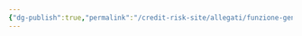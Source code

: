 ```yaml
---
{"dg-publish":true,"permalink":"/credit-risk-site/allegati/funzione-generatrice-delle-probabilita-di-una-poisson-2023-03-11-19-09-07-excalidraw/","tags":["excalidraw"]}
---
```

<style> .container {font-family: sans-serif; text-align: center;} .button-wrapper button {z-index: 1;height: 40px; width: 100px; margin: 10px;padding: 5px;} .excalidraw .App-menu_top .buttonList { display: flex;} .excalidraw-wrapper { height: 800px; margin: 50px; position: relative;} :root[dir="ltr"] .excalidraw .layer-ui__wrapper .zen-mode-transition.App-menu_bottom--transition-left {transform: none;} </style><script src="https://cdn.jsdelivr.net/npm/react@17/umd/react.production.min.js"></script><script src="https://cdn.jsdelivr.net/npm/react-dom@17/umd/react-dom.production.min.js"></script><script type="text/javascript" src="https://cdn.jsdelivr.net/npm/@excalidraw/excalidraw@0/dist/excalidraw.production.min.js"></script><div id="Funzione_generatrice_delle_probabilità_di_una_poisson_2023-03-11_1909.07.excalidraw.md"></div><script>(function(){const InitialData={"type":"excalidraw","version":2,"source":"https://excalidraw.com","elements":[{"type":"image","version":51,"versionNonce":826818431,"isDeleted":false,"id":"KzR7zBhkz-MMYEXpR6CyF","fillStyle":"hachure","strokeWidth":1,"strokeStyle":"solid","roughness":1,"opacity":100,"angle":0,"x":-307.6961838703417,"y":-145.47649326082876,"strokeColor":"transparent","backgroundColor":"transparent","width":735,"height":205,"seed":1353735487,"groupIds":[],"roundness":null,"boundElements":[],"updated":1678558304682,"link":null,"locked":false,"status":"pending","fileId":"c2c8debbea9c8cbf0069072f3cbff1a075635dd6","scale":[1,1]},{"type":"arrow","version":114,"versionNonce":1063776671,"isDeleted":false,"id":"6AQuZwHzhWANMx-qusdgb","fillStyle":"hachure","strokeWidth":1,"strokeStyle":"solid","roughness":1,"opacity":100,"angle":0,"x":-102.15982149398394,"y":-122.84051852736454,"strokeColor":"#087f5b","backgroundColor":"transparent","width":95.18790033144933,"height":55.13096658808038,"seed":368884721,"groupIds":[],"roundness":{"type":2},"boundElements":[],"updated":1678558426462,"link":null,"locked":false,"startBinding":null,"endBinding":null,"lastCommittedPoint":null,"startArrowhead":null,"endArrowhead":"arrow","points":[[0,0],[-85.78316855506642,-37.19271384491674],[-95.18790033144933,17.938252743163645]]},{"id":"1T36aQ-R52EqnOXLF6lRk","type":"image","x":-514.0683363876522,"y":-137.37449851535143,"width":287.05368326589405,"height":106.99273649001503,"angle":0,"strokeColor":"transparent","backgroundColor":"transparent","fillStyle":"hachure","strokeWidth":1,"strokeStyle":"solid","roughness":1,"opacity":100,"groupIds":[],"roundness":null,"seed":1021913407,"version":164,"versionNonce":1082178513,"isDeleted":false,"boundElements":[],"updated":1678558426462,"link":null,"locked":false,"status":"pending","fileId":"41ecb9fe132550dd8f99c7371dd64005a5a1e88a","scale":[1,1]},{"id":"-vNDgPvSlp1qbXreQ2yoK","type":"ellipse","x":-115.95310507754522,"y":-137.64749620319606,"width":74.74803251378677,"height":98.37520823759189,"angle":0,"strokeColor":"#d9480f","backgroundColor":"transparent","fillStyle":"hachure","strokeWidth":1,"strokeStyle":"solid","roughness":1,"opacity":100,"groupIds":[],"roundness":{"type":2},"seed":295234527,"version":83,"versionNonce":1846571089,"isDeleted":false,"boundElements":null,"updated":1678558406963,"link":null,"locked":false},{"id":"RRiP3ABi-ANZ-xybdmUz8","type":"rectangle","x":-109.93888029583565,"y":-123.83062680406925,"width":38.23321174172793,"height":29.64145436006433,"angle":0,"strokeColor":"#087f5b","backgroundColor":"transparent","fillStyle":"hachure","strokeWidth":1,"strokeStyle":"solid","roughness":0,"opacity":100,"groupIds":[],"roundness":{"type":3},"seed":411114417,"version":42,"versionNonce":1176796561,"isDeleted":false,"boundElements":null,"updated":1678558421121,"link":null,"locked":false},{"id":"WAUgh_n67cfgD7ndFv0tL","type":"rectangle","x":-21.873658845927594,"y":-104.06966919837072,"width":42.958625344669144,"height":34.3669038660386,"angle":0,"strokeColor":"#087f5b","backgroundColor":"transparent","fillStyle":"hachure","strokeWidth":1,"strokeStyle":"solid","roughness":0,"opacity":100,"groupIds":[],"roundness":{"type":3},"seed":1769675185,"version":29,"versionNonce":1444782065,"isDeleted":false,"boundElements":null,"updated":1678558432604,"link":null,"locked":false},{"id":"VAjmHqWebpdYPnYEtKw7Q","type":"rectangle","x":273.4626089619768,"y":-110.87289903522736,"width":97.08646886488964,"height":53.268719841452196,"angle":0,"strokeColor":"#c92a2a","backgroundColor":"transparent","fillStyle":"hachure","strokeWidth":4,"strokeStyle":"solid","roughness":2,"opacity":100,"groupIds":[],"roundness":{"type":3},"seed":1778267441,"version":43,"versionNonce":1678750303,"isDeleted":false,"boundElements":null,"updated":1678558451151,"link":null,"locked":false}],"appState":{"theme":"light","viewBackgroundColor":"#ffffff","currentItemStrokeColor":"#c92a2a","currentItemBackgroundColor":"transparent","currentItemFillStyle":"hachure","currentItemStrokeWidth":4,"currentItemStrokeStyle":"solid","currentItemRoughness":2,"currentItemOpacity":100,"currentItemFontFamily":1,"currentItemFontSize":20,"currentItemTextAlign":"left","currentItemStartArrowhead":null,"currentItemEndArrowhead":"arrow","scrollX":332.60315911161,"scrollY":234.19772185375905,"zoom":{"value":1.7000000000000002},"currentItemRoundness":"round","gridSize":null,"colorPalette":{}},"files":{}};InitialData.scrollToContent=true;App=()=>{const e=React.useRef(null),t=React.useRef(null),[n,i]=React.useState({width:void 0,height:void 0});return React.useEffect(()=>{i({width:t.current.getBoundingClientRect().width,height:t.current.getBoundingClientRect().height});const e=()=>{i({width:t.current.getBoundingClientRect().width,height:t.current.getBoundingClientRect().height})};return window.addEventListener("resize",e),()=>window.removeEventListener("resize",e)},[t]),React.createElement(React.Fragment,null,React.createElement("div",{className:"excalidraw-wrapper",ref:t},React.createElement(ExcalidrawLib.Excalidraw,{ref:e,width:n.width,height:n.height,initialData:InitialData,viewModeEnabled:!0,zenModeEnabled:!0,gridModeEnabled:!1})))},excalidrawWrapper=document.getElementById("Funzione_generatrice_delle_probabilità_di_una_poisson_2023-03-11_1909.07.excalidraw.md");ReactDOM.render(React.createElement(App),excalidrawWrapper);})();</script>